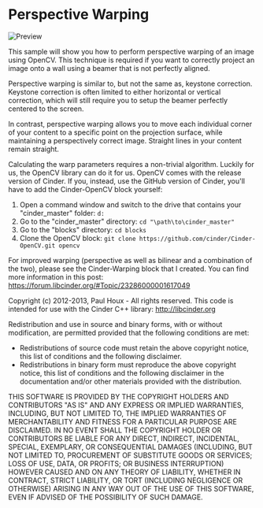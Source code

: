 Perspective Warping
===================

![Preview](https://raw.github.com/paulhoux/Cinder-Samples/master/PerspectiveWarping/PREVIEW.png)


This sample will show you how to perform perspective warping of an image using OpenCV. This technique is required if you want to correctly project an image onto a wall using a beamer that is not perfectly aligned. 


Perspective warping is similar to, but not the same as, keystone correction. Keystone correction is often limited to either horizontal or vertical correction, which will still require you to setup the beamer perfectly centered to the screen.


In contrast, perspective warping allows you to move each individual corner of your content to a specific point on the projection surface, while maintaining a perspectively correct image. Straight lines in your content remain straight.


Calculating the warp parameters requires a non-trivial algorithm. Luckily for us, the OpenCV library can do it for us. OpenCV comes with the release version of Cinder. If you, instead, use the GitHub version of Cinder, you'll have to add the Cinder-OpenCV block yourself:

1. Open a command window and switch to the drive that contains your "cinder_master" folder: ```d:```
2. Go to the "cinder_master" directory: ```cd "\path\to\cinder_master"```
3. Go to the "blocks" directory: ```cd blocks```
4. Clone the OpenCV block: ```git clone https://github.com/cinder/Cinder-OpenCV.git opencv```


For improved warping (perspective as well as bilinear and a combination of the two), please see the Cinder-Warping block that I created. You can find more information in this post:
https://forum.libcinder.org/#Topic/23286000001617049


Copyright (c) 2012-2013, Paul Houx - All rights reserved. This code is intended for use with the Cinder C++ library: http://libcinder.org

Redistribution and use in source and binary forms, with or without modification, are permitted provided that the following conditions are met:

* Redistributions of source code must retain the above copyright notice, this list of conditions and the following disclaimer.
* Redistributions in binary form must reproduce the above copyright notice, this list of conditions and the following disclaimer in the documentation and/or other materials provided with the distribution.

THIS SOFTWARE IS PROVIDED BY THE COPYRIGHT HOLDERS AND CONTRIBUTORS "AS IS" AND ANY EXPRESS OR IMPLIED WARRANTIES, INCLUDING, BUT NOT LIMITED TO, THE IMPLIED WARRANTIES OF MERCHANTABILITY AND FITNESS FOR A PARTICULAR PURPOSE ARE DISCLAIMED. IN NO EVENT SHALL THE COPYRIGHT HOLDER OR CONTRIBUTORS BE LIABLE FOR ANY DIRECT, INDIRECT, INCIDENTAL, SPECIAL, EXEMPLARY, OR CONSEQUENTIAL DAMAGES (INCLUDING, BUT NOT LIMITED TO, PROCUREMENT OF SUBSTITUTE GOODS OR SERVICES; LOSS OF USE, DATA, OR PROFITS; OR BUSINESS INTERRUPTION) HOWEVER CAUSED AND ON ANY THEORY OF LIABILITY, WHETHER IN CONTRACT, STRICT LIABILITY, OR TORT (INCLUDING NEGLIGENCE OR OTHERWISE) ARISING IN ANY WAY OUT OF THE USE OF THIS SOFTWARE, EVEN IF ADVISED OF THE POSSIBILITY OF SUCH DAMAGE.
